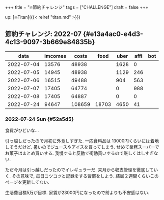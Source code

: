 +++
title = "🔥節約チャレンジ"
tags = ["CHALLENGE"]
draft = false
+++

up: [🔥Titan]({{< relref "titan.md" >}})


## 節約チャレンジ: 2022-07 {#e13a4ac0-e4d3-4c13-9097-3b669e84835b}

| data       | imcomes | costs  | food  | uber | affi | bot |
|------------|---------|--------|-------|------|------|-----|
| 2022-07-04 | 13576   | 48938  |       | 1628 | 0    |     |
| 2022-07-05 | 14945   | 48938  |       | 1129 | 246  |     |
| 2022-07-06 | 16515   | 49488  |       | 904  | 563  |     |
| 2022-07-07 | 17405   | 64774  |       | 0    | 988  |     |
| 2022-07-08 | 17405   | 64887  |       | 0    | 0    |     |
| 2022-07-24 | 94647   | 108659 | 18703 | 4650 | 41   |     |


### 2022-07-24 Sun {#52a5d5}

食費がひどいな...

引っ越しだったので月初に外食しすぎた. 一応食料品は
13000円くらいには着地しそうだけど. 暑いのでジュースやアイスを買ってしまう. せめて業務スーパーでお菓子はまとめ買いする. 我慢すると反動で衝動買いするので厳しくはしすぎない.

ただ今月は引っ越しだったのでイレギュラーだ. 来月から収支管理を徹底していく. その意味で, 毎日コツコツと記録をする習慣をしよう. 結局２週間くらいこのページを更新してない.

生活費目標5万が目標. 家賃が23000円になったので前よりも不安感はない.
